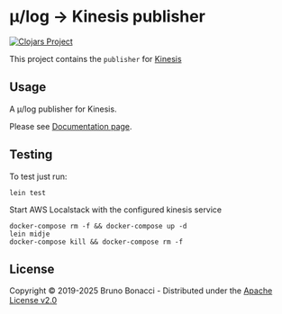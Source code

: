 # μ/log -> Kinesis publisher
[![Clojars Project](https://img.shields.io/clojars/v/com.brunobonacci/mulog-kinesis.svg)](https://clojars.org/com.brunobonacci/mulog-kinesis)

This project contains the `publisher` for [Kinesis](https://aws.amazon.com/kinesis/)


## Usage
A μ/log publisher for Kinesis.

Please see [Documentation page](../doc/publishers/kinesis-publisher.md).

## Testing

To test just run:
``` shell
lein test
```


Start AWS Localstack with the configured kinesis service
``` shell
docker-compose rm -f && docker-compose up -d
lein midje
docker-compose kill && docker-compose rm -f
```

## License

Copyright © 2019-2025 Bruno Bonacci - Distributed under the [Apache License v2.0](http://www.apache.org/licenses/LICENSE-2.0)
